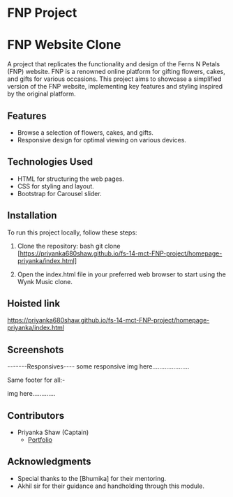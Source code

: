 
# FNP Project

# FNP Website Clone

A project that replicates the functionality and design of the Ferns N Petals (FNP) website. FNP is a renowned online platform for gifting flowers, cakes, and gifts for various occasions. This project aims to showcase a simplified version of the FNP website, implementing key features and styling inspired by the original platform.

## Features

- Browse a selection of flowers, cakes, and gifts.
- Responsive design for optimal viewing on various devices.

## Technologies Used

- HTML for structuring the web pages.
- CSS for styling and layout.
- Bootstrap for Carousel slider.


## Installation

To run this project locally, follow these steps:

1. Clone the repository:
   bash
   git clone [https://priyanka680shaw.github.io/fs-14-mct-FNP-project/homepage-priyanka/index.html]

2. Open the index.html file in your preferred web browser to start using the Wynk Music clone.

## Hoisted link
 https://priyanka680shaw.github.io/fs-14-mct-FNP-project/homepage-priyanka/index.html

## Screenshots
-------Responsives----
  some responsive img here.....................

Same footer for all:-

img here.............

## Contributors

- Priyanka Shaw (Captain)
  - [Portfolio](https://github.com/priyanka680shaw/fs-14-mct-FNP-project)

## Acknowledgments

- Special thanks to the [Bhumika] for their mentoring.
- Akhil sir for their guidance and handholding through this module.
